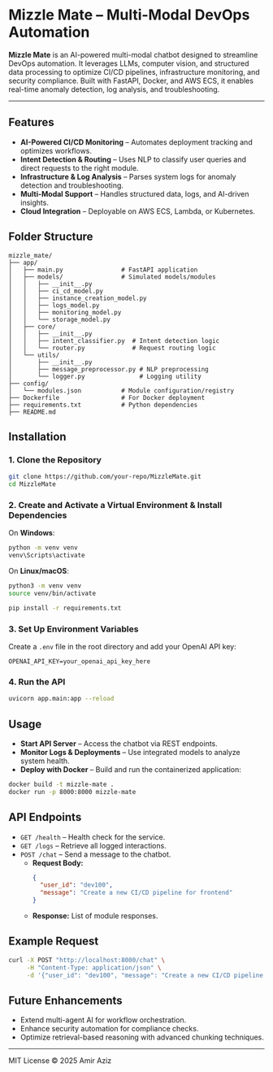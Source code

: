 # Mizzle Mate – Multi-Modal DevOps Automation

**Mizzle Mate** is an AI-powered multi-modal chatbot designed to streamline DevOps automation. It leverages LLMs, computer vision, and structured data processing to optimize CI/CD pipelines, infrastructure monitoring, and security compliance. Built with FastAPI, Docker, and AWS ECS, it enables real-time anomaly detection, log analysis, and troubleshooting.

---

## Features

- **AI-Powered CI/CD Monitoring** – Automates deployment tracking and optimizes workflows.
- **Intent Detection & Routing** – Uses NLP to classify user queries and direct requests to the right module.
- **Infrastructure & Log Analysis** – Parses system logs for anomaly detection and troubleshooting.
- **Multi-Modal Support** – Handles structured data, logs, and AI-driven insights.
- **Cloud Integration** – Deployable on AWS ECS, Lambda, or Kubernetes.

## Folder Structure

```plaintext
mizzle_mate/
├── app/
│   ├── main.py                # FastAPI application
│   ├── models/                # Simulated models/modules
│   │   ├── __init__.py
│   │   ├── ci_cd_model.py
│   │   ├── instance_creation_model.py
│   │   ├── logs_model.py
│   │   ├── monitoring_model.py
│   │   └── storage_model.py
│   ├── core/
│   │   ├── __init__.py
│   │   ├── intent_classifier.py  # Intent detection logic
│   │   └── router.py             # Request routing logic
│   └── utils/
│       ├── __init__.py
│       ├── message_preprocessor.py # NLP preprocessing
│       └── logger.py               # Logging utility
├── config/
│   └── modules.json           # Module configuration/registry
├── Dockerfile                 # For Docker deployment
├── requirements.txt           # Python dependencies
├── README.md
```

## Installation

### 1. Clone the Repository

```bash
git clone https://github.com/your-repo/MizzleMate.git
cd MizzleMate
```

### 2. Create and Activate a Virtual Environment & Install Dependencies

On **Windows**:
```bash
python -m venv venv
venv\Scripts\activate
```

On **Linux/macOS**:
```bash
python3 -m venv venv
source venv/bin/activate
```

```bash
pip install -r requirements.txt
```

### 3. Set Up Environment Variables

Create a `.env` file in the root directory and add your OpenAI API key:

```
OPENAI_API_KEY=your_openai_api_key_here
```

### 4. Run the API

```sh
uvicorn app.main:app --reload
```

## Usage

- **Start API Server** – Access the chatbot via REST endpoints.
- **Monitor Logs & Deployments** – Use integrated models to analyze system health.
- **Deploy with Docker** – Build and run the containerized application:

```sh
docker build -t mizzle-mate .
docker run -p 8000:8000 mizzle-mate
```

## API Endpoints

- `GET /health` – Health check for the service.
- `GET /logs` – Retrieve all logged interactions.
- `POST /chat` – Send a message to the chatbot.
    - **Request Body:**
      ```json
      {
        "user_id": "dev100",
        "message": "Create a new CI/CD pipeline for frontend"
      }
      ```
    - **Response:** List of module responses.

## Example Request

```sh
curl -X POST "http://localhost:8000/chat" \
     -H "Content-Type: application/json" \
     -d '{"user_id": "dev100", "message": "Create a new CI/CD pipeline for frontend"}'
```

## Future Enhancements

- Extend multi-agent AI for workflow orchestration.
- Enhance security automation for compliance checks.
- Optimize retrieval-based reasoning with advanced chunking techniques.

---

MIT License © 2025 Amir Aziz
